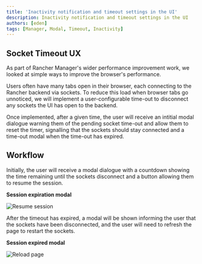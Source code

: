 ```yaml
---
title: 'Inactivity notification and timeout settings in the UI'
description: Inactivity notification and timeout settings in the UI
authors: [eden]
tags: [Manager, Modal, Timeout, Inactivity]
---
```

## Socket Timeout UX

As part of Rancher Manager's wider performance improvement work, we looked at simple ways to improve the browser's performance.

Users often have many tabs open in their browser, each connecting to the Rancher backend via sockets. To reduce this load when browser tabs go unnoticed, we will implement a user-configurable time-out to disconnect any sockets the UI has open to the backend. 

Once implemented, after a given time, the user will receive an intitial modal dialogue warning them of the pending socket time-out and allow them to reset the timer, signalling that the sockets should stay connected and a time-out modal when the time-out has expired.

## Workflow


Initially, the user will receive a modal dialogue with a countdown showing the time remaining until the sockets disconnect and a button allowing them to resume the session.

**Session expiration modal**

![Resume session](https://user-images.githubusercontent.com/120640736/224100284-79b6e0b4-3dd7-43dd-a4e3-b549f2f4c159.png)

After the timeout has expired, a modal will be shown informing the user that the sockets have been disconnected, and the user will need to refresh the page to restart the sockets.


**Session expired modal**

![Reload page](https://user-images.githubusercontent.com/120640736/224100461-60b68a5b-8161-4fd4-8073-93bcf01e890b.png)
